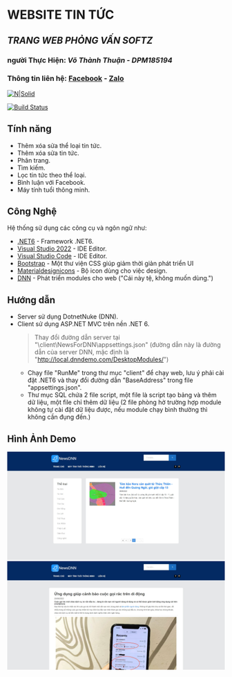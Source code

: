 ﻿# WEBSITE TIN TỨC
## _TRANG WEB PHỎNG VẤN SOFTZ_
### người Thực Hiện: _Võ Thành Thuận - DPM185194_
### Thông tin liên hệ: [Facebook](https://www.facebook.com/anome69/) - [Zalo](zalo.me/anome69)
[![N|Solid](https://cldup.com/dTxpPi9lDf.thumb.png)](https://nodesource.com/products/nsolid)

[![Build Status](https://travis-ci.org/joemccann/dillinger.svg?branch=master)](https://travis-ci.org/joemccann/dillinger)

## Tính năng
- Thêm xóa sửa thể loại tin tức.
- Thêm xóa sửa tin tức.
- Phân trang.
- Tìm kiếm.
- Lọc tin tức theo thể loại.
- Bình luận với Facebook.
- Máy tính tuổi thông minh.

## Công Nghệ
Hệ thống sử dụng các công cụ và ngôn ngữ như:

- [.NET6](https://dotnet.microsoft.com/download/dotnet/6.0) - Framework .NET6.
- [Visual Studio 2022](https://visualstudio.microsoft.com/) - IDE Editor.
- [Visual Studio Code](https://code.visualstudio.com/) - IDE Editor.
- [Bootstrap](https://getbootstrap.com/) - Một thư viện CSS giúp giảm thời giản phát triển UI
- [Materialdesignicons](https://materialdesignicons.com/) - Bộ icon dùng cho việc design.
- [DNN](https://www.dnnsoftware.com/) - Phát triển modules cho web ("Cái này tệ, không muốn dùng.")

## Hướng dẫn
- Server sử dụng DotnetNuke (DNN).
- Client sử dụng ASP.NET MVC trên nền .NET 6.
    > Thay đổi đường dẫn server tại "\client\NewsForDNN\appsettings.json" (đường dẫn này là đường dẫn của server DNN, mặc định là "http://local.dnndemo.com/DesktopModules/") 
    - Chạy file "RunMe" trong thư mục "client" để chạy web, lưu ý phải cài đặt .NET6 và thay đổi đường dẫn "BaseAddress" trong file "appsettings.json".
    - Thư mục SQL chứa 2 file script, một file là script tạo bảng và thêm dữ liệu, một file chỉ thêm dữ liệu (2 file phòng hờ trường hợp module không tự cài đặt dữ liệu được, nếu module chạy bình thường thì không cần đụng đến.)
## Hình Ảnh Demo
![Trang chủ](https://github.com/VoThanhThuan/DNNNewsInterview/blob/main/imgs/GiaoDienClient.jpg?raw=true)
![Trang chi tiết](https://github.com/VoThanhThuan/DNNNewsInterview/blob/main/imgs/GiaoDienClientDocBao.jpg?raw=true)